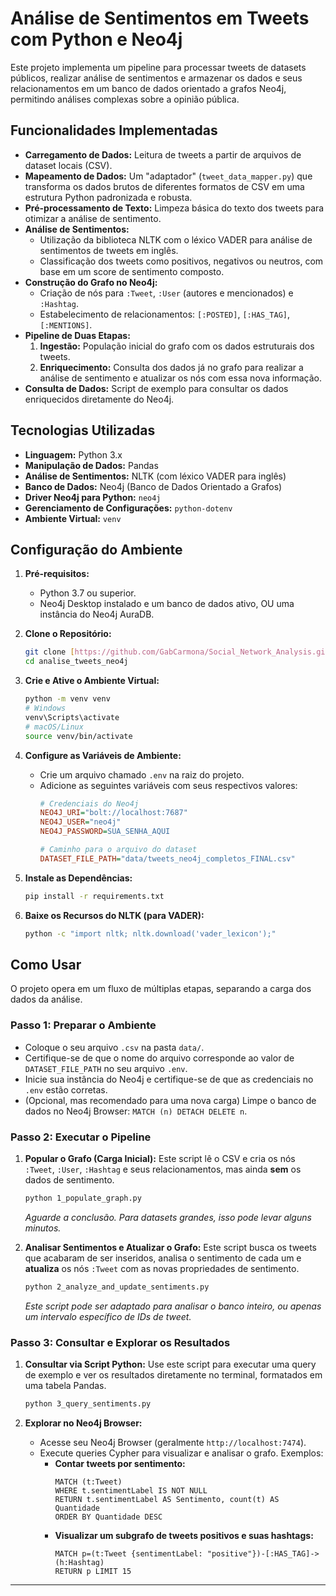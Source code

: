 # Análise de Sentimentos em Tweets com Python e Neo4j

Este projeto implementa um pipeline para processar tweets de datasets públicos, realizar análise de sentimentos e armazenar os dados e seus relacionamentos em um banco de dados orientado a grafos Neo4j, permitindo análises complexas sobre a opinião pública.

## Funcionalidades Implementadas

* **Carregamento de Dados:** Leitura de tweets a partir de arquivos de dataset locais (CSV).
* **Mapeamento de Dados:** Um "adaptador" (`tweet_data_mapper.py`) que transforma os dados brutos de diferentes formatos de CSV em uma estrutura Python padronizada e robusta.
* **Pré-processamento de Texto:** Limpeza básica do texto dos tweets para otimizar a análise de sentimento.
* **Análise de Sentimentos:**
    * Utilização da biblioteca NLTK com o léxico VADER para análise de sentimentos de tweets em inglês.
    * Classificação dos tweets como positivos, negativos ou neutros, com base em um score de sentimento composto.
* **Construção do Grafo no Neo4j:**
    * Criação de nós para `:Tweet`, `:User` (autores e mencionados) e `:Hashtag`.
    * Estabelecimento de relacionamentos: `[:POSTED]`, `[:HAS_TAG]`, `[:MENTIONS]`.
* **Pipeline de Duas Etapas:**
    1.  **Ingestão:** População inicial do grafo com os dados estruturais dos tweets.
    2.  **Enriquecimento:** Consulta dos dados já no grafo para realizar a análise de sentimento e atualizar os nós com essa nova informação.
* **Consulta de Dados:** Script de exemplo para consultar os dados enriquecidos diretamente do Neo4j.

## Tecnologias Utilizadas

* **Linguagem:** Python 3.x
* **Manipulação de Dados:** Pandas
* **Análise de Sentimentos:** NLTK (com léxico VADER para inglês)
* **Banco de Dados:** Neo4j (Banco de Dados Orientado a Grafos)
* **Driver Neo4j para Python:** `neo4j`
* **Gerenciamento de Configurações:** `python-dotenv`
* **Ambiente Virtual:** `venv`

## Configuração do Ambiente

1.  **Pré-requisitos:**
    * Python 3.7 ou superior.
    * Neo4j Desktop instalado e um banco de dados ativo, OU uma instância do Neo4j AuraDB.

2.  **Clone o Repositório:**
    ```bash
    git clone [https://github.com/GabCarmona/Social_Network_Analysis.git](https://github.com/GabCarmona/Social_Network_Analysis.git)
    cd analise_tweets_neo4j
    ```

3.  **Crie e Ative o Ambiente Virtual:**
    ```bash
    python -m venv venv
    # Windows
    venv\Scripts\activate
    # macOS/Linux
    source venv/bin/activate
    ```

4.  **Configure as Variáveis de Ambiente:**
    * Crie um arquivo chamado `.env` na raiz do projeto.
    * Adicione as seguintes variáveis com seus respectivos valores:
        ```ini
        # Credenciais do Neo4j
        NEO4J_URI="bolt://localhost:7687"
        NEO4J_USER="neo4j"
        NEO4J_PASSWORD=SUA_SENHA_AQUI

        # Caminho para o arquivo do dataset
        DATASET_FILE_PATH="data/tweets_neo4j_completos_FINAL.csv"
        ```

5.  **Instale as Dependências:**
    ```bash
    pip install -r requirements.txt
    ```

6.  **Baixe os Recursos do NLTK (para VADER):**
    ```bash
    python -c "import nltk; nltk.download('vader_lexicon');"
    ```

## Como Usar

O projeto opera em um fluxo de múltiplas etapas, separando a carga dos dados da análise.

### Passo 1: Preparar o Ambiente

* Coloque o seu arquivo `.csv` na pasta `data/`.
* Certifique-se de que o nome do arquivo corresponde ao valor de `DATASET_FILE_PATH` no seu arquivo `.env`.
* Inicie sua instância do Neo4j e certifique-se de que as credenciais no `.env` estão corretas.
* (Opcional, mas recomendado para uma nova carga) Limpe o banco de dados no Neo4j Browser: `MATCH (n) DETACH DELETE n`.

### Passo 2: Executar o Pipeline

1.  **Popular o Grafo (Carga Inicial):**
    Este script lê o CSV e cria os nós `:Tweet`, `:User`, `:Hashtag` e seus relacionamentos, mas ainda **sem** os dados de sentimento.
    ```bash
    python 1_populate_graph.py
    ```
    *Aguarde a conclusão. Para datasets grandes, isso pode levar alguns minutos.*

2.  **Analisar Sentimentos e Atualizar o Grafo:**
    Este script busca os tweets que acabaram de ser inseridos, analisa o sentimento de cada um e **atualiza** os nós `:Tweet` com as novas propriedades de sentimento.
    ```bash
    python 2_analyze_and_update_sentiments.py
    ```
    *Este script pode ser adaptado para analisar o banco inteiro, ou apenas um intervalo específico de IDs de tweet.*

### Passo 3: Consultar e Explorar os Resultados

1.  **Consultar via Script Python:**
    Use este script para executar uma query de exemplo e ver os resultados diretamente no terminal, formatados em uma tabela Pandas.
    ```bash
    python 3_query_sentiments.py
    ```

2.  **Explorar no Neo4j Browser:**
    * Acesse seu Neo4j Browser (geralmente `http://localhost:7474`).
    * Execute queries Cypher para visualizar e analisar o grafo. Exemplos:
        * **Contar tweets por sentimento:**
            ```cypher
            MATCH (t:Tweet)
            WHERE t.sentimentLabel IS NOT NULL
            RETURN t.sentimentLabel AS Sentimento, count(t) AS Quantidade
            ORDER BY Quantidade DESC
            ```
        * **Visualizar um subgrafo de tweets positivos e suas hashtags:**
            ```cypher
            MATCH p=(t:Tweet {sentimentLabel: "positive"})-[:HAS_TAG]->(h:Hashtag)
            RETURN p LIMIT 15
            ```

---
